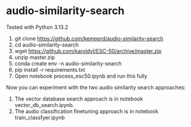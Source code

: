 # audio-similarity-search

Tested with Python 3.13.2

1. git clone https://github.com/kemperd/audio-similarity-search
2. cd audio-similarity-search
3. wget https://github.com/karoldvl/ESC-50/archive/master.zip
4. unzip master.zip
5. conda create env -n audio-similarity-search
6. pip install -r requirements.txt
7. Open notebook process_esc50.ipynb and run this fully

Now you can experiment with the two audio similarity search approaches: 

1. The vector database search approach is in notebook vector_db_search.ipynb.
2. The audio classification finetuning approach is in notebook train_classfyer.ipynb
